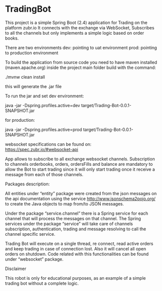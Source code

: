 # TradingBot

This project is a simple Spring Boot (2.4) application for Trading on the platform zubr.io
It connects with the exchange via WebSocket, 
Subscribes to all the channels but only implements a simple logic based on order books. 

There are two environments
dev: pointing to uat environment 
prod: pointing to production environment 

To build the application from source code  you need to have maven installed (maven.apache.org)
inside the project main folder build with the command:

./mvnw clean install

this will generate the .jar file

To run the jar and set dev environment:

java -jar -Dspring.profiles.active=dev target/Trading-Bot-0.0.1-SNAPSHOT.jar

for production:

java -jar -Dspring.profiles.active=prod target/Trading-Bot-0.0.1-SNAPSHOT.jar

websocket specifications can be found on: 
https://spec.zubr.io/#websocket-api

App allows to subscribe to all exchange websocket channels. Subscription to channels orderbooks, orders, ordersFills and balance are mandatory to allow the Bot to start trading since it will only start trading once it receive a message from each of those channels. 

Packages description:

All entities under “entity” package were created from the json messages on the api documentation using the service http://www.jsonschema2pojo.org/ to create the Java objects to map from/to JSON messages.

Under the package “service.channel” there is a Spring service for each channel that will process the messages on that channel. The Spring services under the package “service” will take care of channels subscription, authentication, trading and message resolving to call the channel specific service. 

Trading Bot will execute on a single thread, re connect, read active orders and keep trading in case of connection lost. Also it will cancel all open orders on shutdown. Code related with this functionalities can be found under “websocket” package.


Disclaimer

This robot is only for educational purposes, as an example of a simple trading bot without a complete logic.


